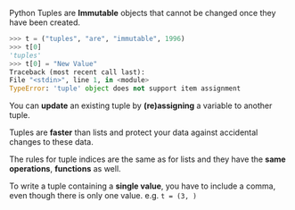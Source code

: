 Python Tuples are **Immutable** objects that cannot be changed once
they have been created.
```python
>>> t = ("tuples", "are", "immutable", 1996)
>>> t[0]
'tuples'
>>> t[0] = "New Value"
Traceback (most recent call last):
File "<stdin>", line 1, in <module>
TypeError: 'tuple' object does not support item assignment
```
You can **update** an existing tuple by **(re)assigning** a variable to
another tuple.

Tuples are **faster** than lists and protect your data against
accidental changes to these data.

The rules for tuple indices are the same as for lists and they
have the **same operations**, **functions** as well.

To write a tuple containing a **single value**, you have to include a
comma, even though there is only one value. e.g. `t = (3, )`
